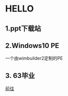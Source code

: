 <h1>HELLO</h1>
<h2>1.ppt下载站</h2>
<h2>2.Windows10 PE</h2>
一个由wimbuilder2定制的PE
<h2>3. 63毕业</h2>
<a href="/63.md" title="超链接title">前往</a>
